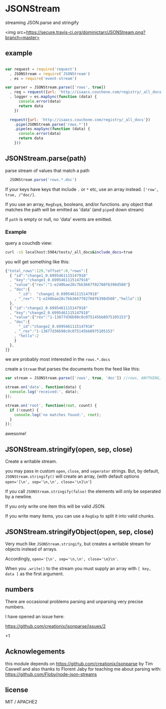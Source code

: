 # JSONStream

streaming JSON.parse and stringify

<img src=https://secure.travis-ci.org/dominictarr/JSONStream.png?branch=master>

## example

``` js

var request = require('request')
  , JSONStream = require('JSONStream')
  , es = require('event-stream')

var parser = JSONStream.parse(['rows', true])
  , req = request({url: 'http://isaacs.couchone.com/registry/_all_docs'})
  , logger = es.mapSync(function (data) {
      console.error(data)
      return data
    })

  request({url: 'http://isaacs.couchone.com/registry/_all_docs'})
    .pipe(JSONStream.parse('rows.*'))
    .pipe(es.mapSync(function (data) {
      console.error(data)
      return data
    }))
```

## JSONStream.parse(path)

parse stream of values that match a path

``` js
  JSONStream.parse('rows.*.doc')
```

If your keys have keys that include `.` or `*` etc, use an array instead.
`['row', true, /^doc/]`.

If you use an array, `RegExp`s, booleans, and/or functions.
any object that matches the path will be emitted as 'data' (and `pipe`d down stream)

If `path` is empty or null, no 'data' events are emitted.

### Example

query a couchdb view:

``` bash
curl -sS localhost:5984/tests/_all_docs&include_docs=true
```
you will get something like this:

``` js
{"total_rows":129,"offset":0,"rows":[
  { "id":"change1_0.6995461115147918"
  , "key":"change1_0.6995461115147918"
  , "value":{"rev":"1-e240bae28c7bb3667f02760f6398d508"}
  , "doc":{
      "_id":  "change1_0.6995461115147918"
    , "_rev": "1-e240bae28c7bb3667f02760f6398d508","hello":1}
  },
  { "id":"change2_0.6995461115147918"
  , "key":"change2_0.6995461115147918"
  , "value":{"rev":"1-13677d36b98c0c075145bb8975105153"}
  , "doc":{
      "_id":"change2_0.6995461115147918"
    , "_rev":"1-13677d36b98c0c075145bb8975105153"
    , "hello":2
    }
  },
]}

```

we are probably most interested in the `rows.*.docs`

create a `Stream` that parses the documents from the feed like this:

``` js
var stream = JSONStream.parse(['rows', true, 'doc']) //rows, ANYTHING, doc

stream.on('data', function(data) {
  console.log('received:', data);
});

stream.on('root', function(root, count) {
  if (!count) {
    console.log('no matches found:', root);
  }
});
```
awesome!

## JSONStream.stringify(open, sep, close)

Create a writable stream.

you may pass in custom `open`, `close`, and `seperator` strings.
But, by default, `JSONStream.stringify()` will create an array,
(with default options `open='[\n', sep='\n,\n', close='\n]\n'`)

If you call `JSONStream.stringify(false)`
the elements will only be seperated by a newline.

If you only write one item this will be valid JSON.

If you write many items,
you can use a `RegExp` to split it into valid chunks.

## JSONStream.stringifyObject(open, sep, close)

Very much like `JSONStream.stringify`,
but creates a writable stream for objects instead of arrays.

Accordingly, `open='{\n', sep='\n,\n', close='\n}\n'`.

When you `.write()` to the stream you must supply an array with `[ key, data ]`
as the first argument.

## numbers

There are occasional problems parsing and unparsing very precise numbers.

I have opened an issue here:

https://github.com/creationix/jsonparse/issues/2

+1

## Acknowlegements

this module depends on https://github.com/creationix/jsonparse
by Tim Caswell
and also thanks to Florent Jaby for teaching me about parsing with:
https://github.com/Floby/node-json-streams

## license

MIT / APACHE2
